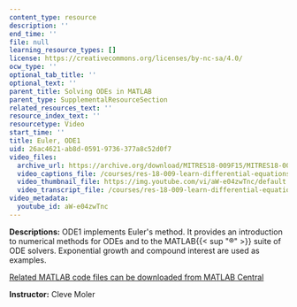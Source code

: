 ```yaml
---
content_type: resource
description: ''
end_time: ''
file: null
learning_resource_types: []
license: https://creativecommons.org/licenses/by-nc-sa/4.0/
ocw_type: ''
optional_tab_title: ''
optional_text: ''
parent_title: Solving ODEs in MATLAB
parent_type: SupplementalResourceSection
related_resources_text: ''
resource_index_text: ''
resourcetype: Video
start_time: ''
title: Euler, ODE1
uid: 26ac4621-ab8d-0591-9736-377a8c52d0f7
video_files:
  archive_url: https://archive.org/download/MITRES18-009F15/MITRES18-009F15_odes_01_300k.mp4
  video_captions_file: /courses/res-18-009-learn-differential-equations-up-close-with-gilbert-strang-and-cleve-moler-fall-2015/cf6c6b41541a5595a147dc1f33652e95_aW-e04zwTnc.vtt
  video_thumbnail_file: https://img.youtube.com/vi/aW-e04zwTnc/default.jpg
  video_transcript_file: /courses/res-18-009-learn-differential-equations-up-close-with-gilbert-strang-and-cleve-moler-fall-2015/61d72ceeb28264cb655b6b7711fa6936_aW-e04zwTnc.pdf
video_metadata:
  youtube_id: aW-e04zwTnc
---
```


**Descriptions:** ODE1 implements Euler's method. It provides an introduction to numerical methods for ODEs and to the MATLAB{{< sup "®" >}} suite of ODE solvers. Exponential growth and compound interest are used as examples.

[Related MATLAB code files can be downloaded from MATLAB Central](http://www.mathworks.com/matlabcentral/fileexchange/54611)

**Instructor:** Cleve Moler

